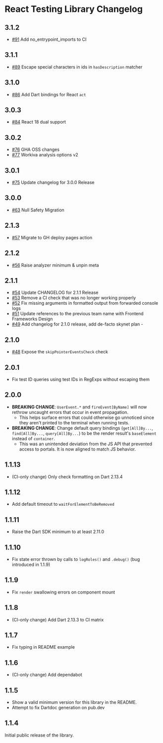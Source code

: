 # React Testing Library Changelog

## 3.1.2
* [#91](https://github.com/Workiva/react_testing_library/pull/91) Add no_entrypoint_imports to CI

## 3.1.1
* [#89](https://github.com/Workiva/react_testing_library/pull/89) Escape special characters in ids in `hasDescription` matcher

## 3.1.0
* [#86](https://github.com/Workiva/react_testing_library/pull/86) Add Dart bindings for React `act`

## 3.0.3
* [#84](https://github.com/Workiva/react_testing_library/pull/84) React 18 dual support

## 3.0.2
* [#76](https://github.com/Workiva/react_testing_library/pull/76) GHA OSS changes
* [#77](https://github.com/Workiva/react_testing_library/pull/77) Workiva analysis options v2

## 3.0.1
* [#75](https://github.com/Workiva/react_testing_library/pull/75) Update changelog for 3.0.0 Release 

## 3.0.0
* [#63](https://github.com/Workiva/react_testing_library/pull/63) Null Safety Migration

## 2.1.3
* [#57](https://github.com/Workiva/react_testing_library/pull/57) Migrate to GH deploy pages action

## 2.1.2
* [#56](https://github.com/Workiva/react_testing_library/pull/56) Raise analyzer minimum & unpin meta

## 2.1.1
* [#54](https://github.com/Workiva/react_testing_library/pull/54) Update CHANGELOG for 2.1.1 Release
* [#53](https://github.com/Workiva/react_testing_library/pull/53) Remove a CI check that was no longer working properly
* [#52](https://github.com/Workiva/react_testing_library/pull/52) Fix missing arguments in formatted output from forwarded console logs
* [#51](https://github.com/Workiva/react_testing_library/pull/51) Update references to the previous team name with Frontend Frameworks Design
* [#49](https://github.com/Workiva/react_testing_library/pull/49) Add changelog for 2.1.0 release, add de-facto skynet plan -

## 2.1.0
* [#48](https://github.com/Workiva/react_testing_library/pull/48) Expose the `skipPointerEventsCheck` check

## 2.0.1
* Fix test ID queries using test IDs in RegExps without escaping them

## 2.0.0
* **BREAKING CHANGE**: `UserEvent.*` and `fireEvent[ByName]` will now rethrow uncaught errors that occur in event propagation.
  * This helps surface errors that could otherwise go unnoticed since they aren't printed to the terminal when running tests.
* **BREAKING CHANGE**: Change default query bindings (`get[All]By...`, `find[All]By...`, `query[All]By...`) to be the render result's `baseElement` instead of `container`.
  * This was an unintended deviation from the JS API that prevented access to portals. It is now aligned to match JS behavior.

## 1.1.13
*  (CI-only change) Only check formatting on Dart 2.13.4

## 1.1.12
*  Add default timeout to `waitForElementToBeRemoved`

## 1.1.11
*  Raise the Dart SDK minimum to at least 2.11.0

## 1.1.10
*  Fix state error thrown by calls to `logRoles()` and `.debug()` (bug introduced in 1.1.9)

## 1.1.9
*  Fix `render` swallowing errors on component mount

## 1.1.8
* (CI-only change) Add Dart 2.13.3 to CI matrix

## 1.1.7
*  Fix typing in README example

## 1.1.6
* (CI-only change) Add dependabot

## 1.1.5
* Show a valid minimum version for this library in the README.
* Attempt to fix Dartdoc generation on pub.dev

## 1.1.4
Initial public release of the library.
